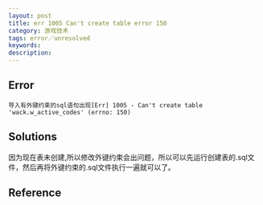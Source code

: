 ```yaml
---
layout: post
title: err 1005 Can't create table error 150
category: 游戏技术
tags: error／unresolved
keywords: 
description: 
---
```


## Error

```
导入有外键约束的sql语句出现[Err] 1005 - Can't create table 'wack.w_active_codes' (errno: 150)
```

## Solutions
因为现在表未创建,所以修改外键约束会出问题，所以可以先运行创建表的.sql文件，然后再将外键约束的.sql文件执行一遍就可以了。

## Reference
